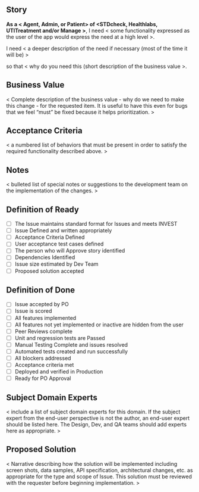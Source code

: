 ## Story

**As a < Agent, Admin, or Patient> of <STDcheck, Healthlabs, UTITreatment and/or Manage >**, I need < some functionality expressed as the user of the app would express the need at a high level >.

I need < a deeper description of the need if necessary (most of the time it will be) >

so that < why do you need this (short description of the business value >.

## Business Value  

< Complete description of the business value - why do we need to make this change - for the requested item. It is useful to have this even for bugs that we feel “must” be fixed because it helps prioritization. >

## Acceptance Criteria
< a numbered list of behaviors that must be present in order to satisfy the required functionality described above. >
 
## Notes
< bulleted list of special notes or suggestions to the development team on the implementation of the changes. >  

## Definition of Ready

- [ ] The Issue maintains standard format for Issues and meets INVEST
- [ ] Issue Defined and written appropriately
- [ ] Acceptance Criteria Defined
- [ ] User acceptance test cases defined
- [ ] The person who will Approve story identified
- [ ] Dependencies Identified
- [ ] Issue size estimated by Dev Team
- [ ] Proposed solution accepted

## Definition of Done

- [ ] Issue accepted by PO
- [ ] Issue is scored
- [ ] All features implemented
- [ ] All features not yet implemented or inactive are hidden from the user
- [ ] Peer Reviews complete	
- [ ] Unit and regression tests are Passed
- [ ] Manual Testing Complete and issues resolved
- [ ] Automated tests created and run successfully
- [ ] All blockers addressed
- [ ] Acceptance criteria met
- [ ] Deployed and verified in Production
- [ ] Ready for PO Approval

## Subject Domain Experts
< include a list of subject domain experts for this domain. If the subject expert from the end-user perspective is not the author, an end-user expert should be listed here. The Design, Dev, and QA teams should add experts here as appropriate. >

## Proposed Solution  

< Narrative describing how the solution will be implemented including screen shots, data samples, API specification, architectural changes, etc. as appropriate for the type and scope of Issue. This solution must be reviewed with the requester before beginning implementation. > 
